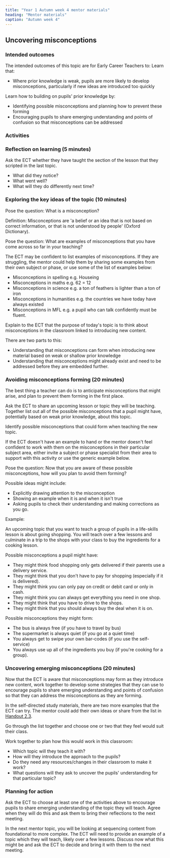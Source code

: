 ```yaml
---
title: "Year 1 Autumn week 4 mentor materials"
heading: "Mentor materials"
caption: "Autumn week 4"
---
```


## Uncovering misconceptions

### Intended outcomes

The intended outcomes of this topic are for Early Career Teachers to:
Learn that:

- Where prior knowledge is weak, pupils are more likely to develop misconceptions, particularly if new ideas are introduced too quickly

Learn how to building on pupils' prior knowledge by:

- Identifying possible misconceptions and planning how to prevent these forming
- Encouraging pupils to share emerging understanding and points of confusion so that misconceptions can be addressed

### Activities

### Reflection on learning (5 minutes)

Ask the ECT whether they have taught the section of the lesson that they scripted in the last topic.

- What did they notice?
- What went well?
- What will they do differently next time?

### Exploring the key ideas of the topic (10 minutes)

Pose the question: What is a misconception?

Definition: Misconceptions are 'a belief or an idea that is not based on correct information, or that is not understood by people' (Oxford Dictionary).

Pose the question: What are examples of misconceptions that you have come across so far in your teaching?

The ECT may be confident to list examples of misconceptions. If they are struggling, the mentor could help them by sharing some examples from their own subject or phase, or use some of the list of examples below:

- Misconceptions in spelling e.g. Houseing
- Misconceptions in maths e.g. 62 = 12
- Misconceptions in science e.g. a ton of feathers is lighter than a ton of iron
- Misconceptions in humanities e.g. the countries we have today have always existed
- Misconceptions in MFL e.g. a pupil who can talk confidently must be fluent.

Explain to the ECT that the purpose of today's topic is to think about misconceptions in the classroom linked to introducing new content.

There are two parts to this:

- Understanding that misconceptions can form when introducing new material based on weak or shallow prior knowledge
- Understanding that misconceptions might already exist and need to be addressed before they are embedded further.

### Avoiding misconceptions forming (20 minutes)

The best thing a teacher can do is to anticipate misconceptions that might arise, and plan to prevent them forming in the first place.

Ask the ECT to share an upcoming lesson or topic they will be teaching. Together list out all of the possible misconceptions that a pupil might have, potentially based on weak prior knowledge, about this topic.

Identify possible misconceptions that could form when teaching the new topic.

If the ECT doesn't have an example to hand or the mentor doesn't feel confident to work with them on the misconceptions in their particular subject area, either invite a subject or phase specialist from their area to support with this activity or use the generic example below.

Pose the question: Now that you are aware of these possible misconceptions, how will you plan to avoid them forming?

Possible ideas might include:

- Explicitly drawing attention to the misconception
- Showing an example when it is and when it isn't true
- Asking pupils to check their understanding and making corrections as you go.

Example:

An upcoming topic that you want to teach a group of pupils in a life-skills lesson is about going shopping. You will teach over a few lessons and culminate in a trip to the shops with your class to buy the ingredients for a cooking lesson.

Possible misconceptions a pupil might have:

- They might think food shopping only gets delivered if their parents use a delivery service.
- They might think that you don't have to pay for shopping (especially if it is delivered).
- They might think you can only pay on credit or debit card or only in cash.
- They might think you can always get everything you need in one shop.
- They might think that you have to drive to the shops.
- They might think that you should always buy the deal when it is on.

Possible misconceptions they might form:

- The bus is always free (if you have to travel by bus)
- The supermarket is always quiet (if you go at a quiet time)
- You always get to swipe your own bar-codes (if you use the self-service)
- You always use up all of the ingredients you buy (if you're cooking for a group).

### Uncovering emerging misconceptions (20 minutes)

Now that the ECT is aware that misconceptions may form as they introduce new content, work together to develop some strategies that they can use to encourage pupils to share emerging understanding and points of confusion so that they can address the misconceptions as they are forming.

In the self-directed study materials, there are two more examples that the ECT can try. The mentor could add their own ideas or share from the list in [Handout 2.3](/assets/materials/edt-Block-2-mentor-handout-2.3.pdf).

Go through the list together and choose one or two that they feel would suit their class.

Work together to plan how this would work in this classroom:

- Which topic will they teach it with?
- How will they introduce the approach to the pupils?
- Do they need any resources/changes in their classroom to make it work?
- What questions will they ask to uncover the pupils' understanding for that particular topic?

### Planning for action

Ask the ECT to choose at least one of the activities above to encourage pupils to share emerging understanding of the topic they will teach. Agree when they will do this and ask them to bring their reflections to the next meeting.

In the next mentor topic, you will be looking at sequencing content from foundational to more complex. The ECT will need to provide an example of a topic which they will teach, likely over a few lessons. Discuss now what this might be and ask the ECT to decide and bring it with them to the next meeting.
